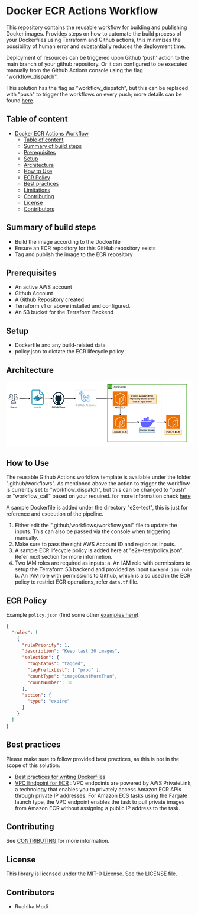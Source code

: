 # Docker ECR Actions Workflow

This repository contains the reusable workflow for building and publishing Docker images.
Provides steps on how to automate the build process of your Dockerfiles using Terraform and Github actions, this minimizes the possibility of human error and substantially reduces the deployment time.

Deployment of resources can be triggered upon Github ‘push’ action to the main branch of your github repository.
Or it can configured to be executed manually from the Github Actions console using the flag "workflow_dispatch".

This solution has the flag as "workflow_dispatch", but this can be replaced with "push" to trigger the workflows on every push; more details can be found [here](https://docs.github.com/en/actions/using-workflows/triggering-a-workflow).

## Table of content
- [Docker ECR Actions Workflow](#docker-ecr-actions-workflow)
  - [Table of content](#table-of-content)
  - [Summary of build steps](#summary-of-build-steps)
  - [Prerequisites](#prerequisites)
  - [Setup](#setup)
  - [Architecture](#architecture)
  - [How to Use](#how-to-use)
  - [ECR Policy](#ecr-policy)
  - [Best practices](#best-practices)
  - [Limitations](#limitations)
  - [Contributing](#contributing)
  - [License](#license)
  - [Contributors](#contributors)

## Summary of build steps

- Build the image according to the Dockerfile
- Ensure an ECR repository for this GitHub repository exists
- Tag and publish the image to the ECR repository

## Prerequisites
- An active AWS account
- Github Account
- A Github Repository created
- Terraform v1 or above installed and configured.
- An S3 bucket for the Terraform Backend

## Setup
- Dockerfile and any build-related data
- policy.json to dictate the ECR lifecycle policy

## Architecture
<img width="947" alt="image" src="images/Architecture.png">

## How to Use
The reusable Github Actions workflow template is available under the folder ".github/workflows". As mentioned above the action to trigger the workflow is currently set to "workflow_dispatch", but this can be changed to "push" or "workflow_call" based on your required. for more information check [here](https://docs.github.com/en/actions/using-workflows/triggering-a-workflow)

A sample Dockerfile is added under the directory "e2e-test", this is just for reference and execution of the pipeline.

1. Either edit the ".github/workflows/workflow.yanl" file to update the inputs. This can also be passed via the console when triggering manually.
2. Make sure to pass the right AWS Account ID and region as Inputs.
3. A sample ECR lifecycle policy is added here at "e2e-test/policy.json". Refer next section for more informetion.
4. Two IAM roles are required as inputs:
  a. An IAM role with permissions to setup the Terraform S3 backend and provided as input `backend_iam_role`
  b. An IAM role with permissions to Github, which is also used in the ECR policy to restrict ECR operations, refer `data.tf` file.

## ECR Policy
Example `policy.json` (find some other [examples here](https://docs.aws.amazon.com/AmazonECR/latest/userguide/lifecycle_policy_examples.html)):

```json
{
  "rules": [
    {
      "rulePriority": 1,
      "description": "Keep last 30 images",
      "selection": {
        "tagStatus": "tagged",
        "tagPrefixList": [ "prod" ],
        "countType": "imageCountMoreThan",
        "countNumber": 30
      },
      "action": {
        "type": "expire"
      }
    }
  ]
}
```

## Best practices
Please make sure to follow provided best practices, as this is not in the scope of this solution.
- [Best practices for writing Dockerfiles](https://docs.docker.com/develop/develop-images/dockerfile_best-practices/)
- [VPC Endpoint for ECR](https://docs.aws.amazon.com/vpc/latest/privatelink/create-interface-endpoint.html) :
    VPC endpoints are powered by AWS PrivateLink, a technology that enables you to privately access Amazon ECR APIs through private IP addresses. For Amazon ECS tasks using the Fargate launch type, the VPC endpoint enables the task to pull private images from Amazon ECR without assigning a public IP address to the task.

## Contributing
See [CONTRIBUTING](CONTRIBUTING.md#security-issue-notifications) for more information.

## License
This library is licensed under the MIT-0 License. See the LICENSE file.

## Contributors
* Ruchika Modi
